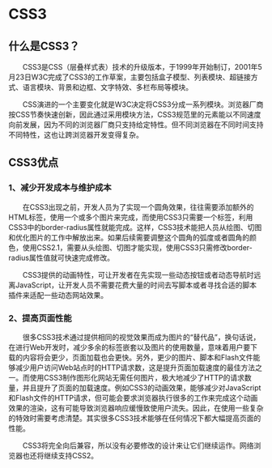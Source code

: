 # CSS3
## 什么是CSS3？

&emsp;&emsp;CSS3是CSS（层叠样式表）技术的升级版本，于1999年开始制订，2001年5月23日W3C完成了CSS3的工作草案，主要包括盒子模型、列表模块、超链接方式、语言模块、背景和边框、文字特效、多栏布局等模块。

&emsp;&emsp;CSS演进的一个主要变化就是W3C决定将CSS3分成一系列模块。浏览器厂商按CSS节奏快速创新，因此通过采用模块方法，CSS3规范里的元素能以不同速度向前发展，因为不同的浏览器厂商只支持给定特性。但不同浏览器在不同时间支持不同特性，这也让跨浏览器开发变得复杂。

## CSS3优点

### 1、减少开发成本与维护成本

&emsp;&emsp;在CSS3出现之前，开发人员为了实现一个圆角效果，往往需要添加额外的HTML标签，使用一个或多个图片来完成，而使用CSS3只需要一个标签，利用CSS3中的border-radius属性就能完成。这样，CSS3技术能把人员从绘图、切图和优化图片的工作中解放出来。如果后续需要调整这个圆角的弧度或者圆角的颜色，使用CSS2.1，需要从头绘图、切图才能实现，使用CSS3只需修改border-radius属性值就可快速完成修改。

&emsp;&emsp;CSS3提供的动画特性，可让开发者在先实现一些动态按钮或者动态导航时远离JavaScript，让开发人员不需要花费大量的时间去写脚本或者寻找合适的脚本插件来适配一些动态网站效果。

### 2、提高页面性能

&emsp;&emsp;很多CSS3技术通过提供相同的视觉效果而成为图片的“替代品”，换句话说，在进行Web开发时，减少多余的标签嵌套以及图片的使用数量，意味着用户要下载的内容将会更少，页面加载也会更快。另外，更少的图片、脚本和Flash文件能够减少用户访问Web站点时的HTTP请求数，这是提升页面加载速度的最佳方法之一。而使用CSS3制作图形化网站无需任何图片，极大地减少了HTTP的请求数量，并且提升了页面的加载速度。例如CSS3的动画效果，能够减少对JavaScript和Flash文件的HTTP请求，但可能会要求浏览器执行很多的工作来完成这个动画效果的渲染，这有可能导致浏览器响应缓慢致使用户流失。因此，在使用一些复杂的特效时需要考虑清楚。其实很多CSS3技术能够在任何情况下都大幅提高页面的性能。

&emsp;&emsp;CSS3将完全向后兼容，所以没有必要修改的设计来让它们继续运作。网络浏览器也还将继续支持CSS2。